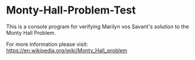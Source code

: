 # Monty-Hall-Problem-Test
This is a console program for verifying Marilyn vos Savant's solution to the Monty Hall Problem.

For more information please visit:
https://en.wikipedia.org/wiki/Monty_Hall_problem
